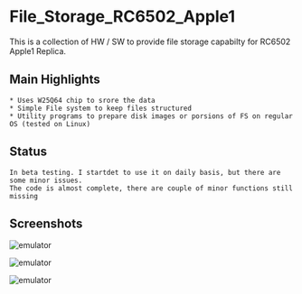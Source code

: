 # File_Storage_RC6502_Apple1

This is a collection of HW / SW to provide file storage capabilty for RC6502 Apple1 Replica.
	
## Main Highlights
	* Uses W25Q64 chip to srore the data
	* Simple File system to keep files structured
	* Utility programs to prepare disk images or porsions of FS on regular OS (tested on Linux)			
	
## Status
	In beta testing. I startdet to use it on daily basis, but there are some minor issues.
	The code is almost complete, there are couple of minor functions still missing
 
## Screenshots
![emulator](https://github.com/arvjus/FDStorage_RC6502_Apple1/blob/main/gallery/apple1_1.jpg)
	
![emulator](https://github.com/arvjus/FDStorage_RC6502_Apple1/blob/main/gallery/apple1_2.jpg)
	 
![emulator](https://github.com/arvjus/FDStorage_RC6502_Apple1/blob/main/gallery/fdsh.jpg)
	
	
		
